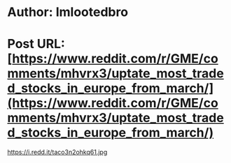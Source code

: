 # Author: Imlootedbro
# Post URL: [https://www.reddit.com/r/GME/comments/mhvrx3/uptate_most_traded_stocks_in_europe_from_march/](https://www.reddit.com/r/GME/comments/mhvrx3/uptate_most_traded_stocks_in_europe_from_march/)


https://i.redd.it/taco3n2ohkq61.jpg